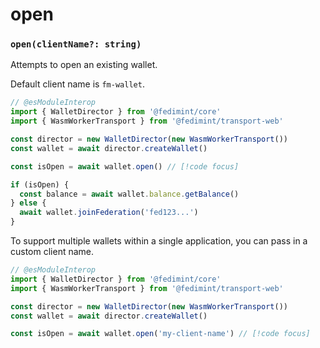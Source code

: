 # open

### `open(clientName?: string)`

Attempts to open an existing wallet.

Default client name is `fm-wallet`.

```ts twoslash
// @esModuleInterop
import { WalletDirector } from '@fedimint/core'
import { WasmWorkerTransport } from '@fedimint/transport-web'

const director = new WalletDirector(new WasmWorkerTransport())
const wallet = await director.createWallet()

const isOpen = await wallet.open() // [!code focus]

if (isOpen) {
  const balance = await wallet.balance.getBalance()
} else {
  await wallet.joinFederation('fed123...')
}
```

To support multiple wallets within a single application, you can pass in a custom client name.

```ts twoslash
// @esModuleInterop
import { WalletDirector } from '@fedimint/core'
import { WasmWorkerTransport } from '@fedimint/transport-web'

const director = new WalletDirector(new WasmWorkerTransport())
const wallet = await director.createWallet()

const isOpen = await wallet.open('my-client-name') // [!code focus]
```
